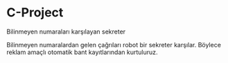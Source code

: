 # C-Project
Bilinmeyen numaraları karşılayan sekreter

Bilinmeyen numaralardan gelen çağrıları robot bir sekreter karşılar. Böylece reklam amaçlı otomatik bant kayıtlarından kurtuluruz.
